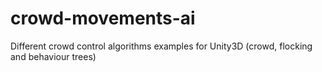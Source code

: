 # crowd-movements-ai
Different crowd control algorithms examples for Unity3D (crowd, flocking and behaviour trees)
